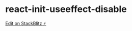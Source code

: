 # react-init-useeffect-disable

[Edit on StackBlitz ⚡️](https://stackblitz.com/edit/react-init-useeffect-disable)